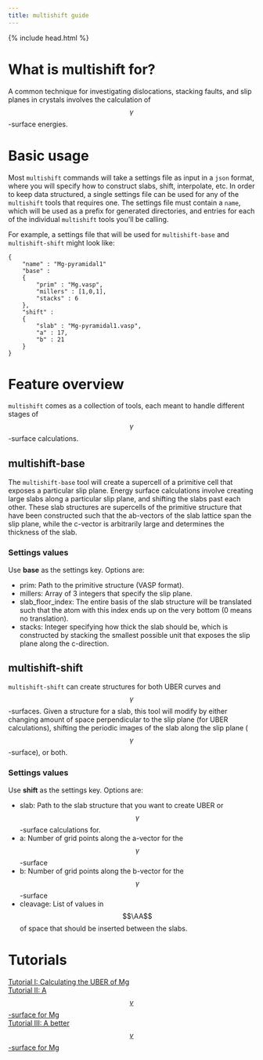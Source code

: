 ```yaml
---
title: multishift guide
---
```

{% include head.html %}


# What is multishift for?
A common technique for investigating dislocations, stacking faults, and slip planes in crystals involves the calculation of $$\gamma$$-surface energies.

# Basic usage
Most `multishift` commands will take a settings file as input in a `json` format, where you will specify how to construct slabs, shift, interpolate, etc.
In order to keep data structured, a single settings file can be used for any of the `multishift` tools that requires one.
The settings file must contain a `name`, which will be used as a prefix for generated directories, and entries for each of the individual `multishift` tools you'll be calling.

For example, a settings file that will be used for `multishift-base` and `multishift-shift` might look like:

    {
        "name" : "Mg-pyramidal1"
        "base" :
        {
            "prim" : "Mg.vasp",
            "millers" : [1,0,1],
            "stacks" : 6
        },
        "shift" :
        {
            "slab" : "Mg-pyramidal1.vasp",
            "a" : 17,
            "b" : 21
        }
    }

# Feature overview
`multishift` comes as a collection of tools, each meant to handle different stages of $$\gamma$$-surface calculations.

## multishift-base
The `multishift-base` tool will create a supercell of a primitive cell that exposes a particular slip plane.
Energy surface calculations involve creating large slabs along a particular slip plane, and shifting the slabs past each other.
These slab structures are supercells of the primitive structure that have been constructed such that the ab-vectors of the slab lattice span the slip plane, while the c-vector is arbitrarily large and determines the thickness of the slab.

### Settings values
Use **base** as the settings key. Options are:
- prim: Path to the primitive structure (VASP format).
- millers: Array of 3 integers that specify the slip plane.
- slab_floor_index: The entire basis of the slab structure will be translated such that the atom with this index ends up on the very bottom (0 means no translation).
- stacks: Integer specifying how thick the slab should be, which is constructed by stacking the smallest possible unit that exposes the slip plane along the c-direction.

## multishift-shift
`multishift-shift` can create structures for both UBER curves and $$\gamma$$-surfaces.
Given a structure for a slab, this tool will modify by either changing amount of space perpendicular to the slip plane (for UBER calculations), shifting the periodic images of the slab along the slip plane ($$\gamma$$-surface), or both.

### Settings values
Use **shift** as the settings key. Options are:
- slab: Path to the slab structure that you want to create UBER or $$\gamma$$-surface calculations for.
- a: Number of grid points along the a-vector for the $$\gamma$$-surface
- b: Number of grid points along the b-vector for the $$\gamma$$-surface
- cleavage: List of values in $$\AA$$ of space that should be inserted between the slabs.

# Tutorials
[Tutorial I: Calculating the UBER of Mg]()<br/>
[Tutorial II: A $$\gamma$$-surface for Mg]()<br/>
[Tutorial III: A better $$\gamma$$-surface for Mg]()<br/>
